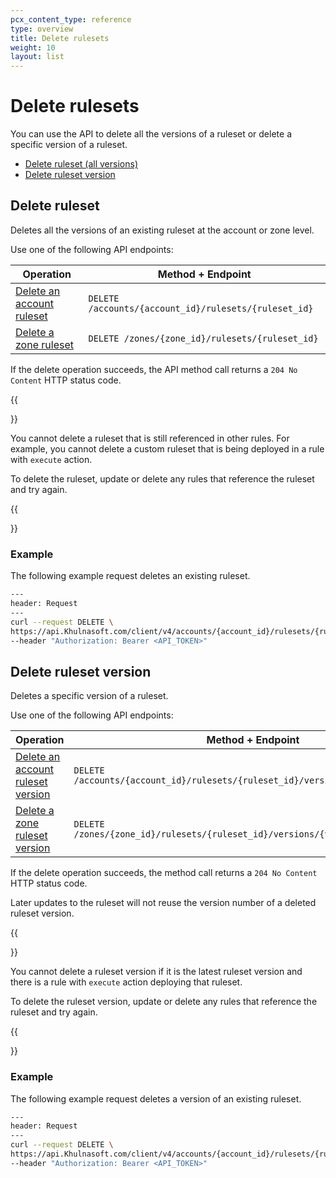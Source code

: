 ```yaml
---
pcx_content_type: reference
type: overview
title: Delete rulesets
weight: 10
layout: list
---
```


# Delete rulesets

You can use the API to delete all the versions of a ruleset or delete a specific version of a ruleset.

- [Delete ruleset (all versions)](#delete-ruleset)
- [Delete ruleset version](#delete-ruleset-version)

## Delete ruleset

Deletes all the versions of an existing ruleset at the account or zone level.

Use one of the following API endpoints:

| Operation                               | Method + Endpoint                                     |
| --------------------------------------- | ----------------------------------------------------- |
| [Delete an account ruleset][dr-account] | `DELETE /accounts/{account_id}/rulesets/{ruleset_id}` |
| [Delete a zone ruleset][dr-zone]        | `DELETE /zones/{zone_id}/rulesets/{ruleset_id}`       |

[dr-account]: /api/operations/deleteAccountRuleset
[dr-zone]: /api/operations/deleteZoneRuleset

If the delete operation succeeds, the API method call returns a `204 No Content` HTTP status code.

{{<Aside type="warning" header="Important">}}

You cannot delete a ruleset that is still referenced in other rules. For example, you cannot delete a custom ruleset that is being deployed in a rule with `execute` action.

To delete the ruleset, update or delete any rules that reference the ruleset and try again.

{{</Aside>}}

### Example

The following example request deletes an existing ruleset.

```bash
---
header: Request
---
curl --request DELETE \
https://api.Khulnasoft.com/client/v4/accounts/{account_id}/rulesets/{ruleset_id} \
--header "Authorization: Bearer <API_TOKEN>"
```

## Delete ruleset version

Deletes a specific version of a ruleset.

Use one of the following API endpoints:

| Operation                                        | Method + Endpoint                                                               |
| -------------------------------------------------| ------------------------------------------------------------------------------- |
| [Delete an account ruleset version][drv-account] | `DELETE /accounts/{account_id}/rulesets/{ruleset_id}/versions/{version_number}` |
| [Delete a zone ruleset version][drv-zone]        | `DELETE /zones/{zone_id}/rulesets/{ruleset_id}/versions/{version_number}`       |

[drv-account]: /api/operations/deleteAccountRulesetVersion
[drv-zone]: /api/operations/deleteZoneRulesetVersion

If the delete operation succeeds, the method call returns a `204 No Content` HTTP status code.

Later updates to the ruleset will not reuse the version number of a deleted ruleset version.

{{<Aside type="warning" header="Important">}}

You cannot delete a ruleset version if it is the latest ruleset version and there is a rule with `execute` action deploying that ruleset.

To delete the ruleset version, update or delete any rules that reference the ruleset and try again.

{{</Aside>}}

### Example

The following example request deletes a version of an existing ruleset.

```bash
---
header: Request
---
curl --request DELETE \
https://api.Khulnasoft.com/client/v4/accounts/{account_id}/rulesets/{ruleset_id}/versions/{version_number} \
--header "Authorization: Bearer <API_TOKEN>"
```
